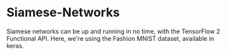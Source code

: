 # Siamese-Networks
Siamese networks can be up and running in no time, with the TensorFlow 2 Functional API.
Here, we're using the Fashion MNIST dataset, available in keras.
